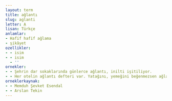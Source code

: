 ```yaml
---
layout: term
title: ağlantı
slug: aglanti
letter: A
lisan: Türkçe
anlamlar:
- Hafif hafif ağlama
- şikâyet
ozellikler:
- - isim
- - isim
  - ''
ornekler:
- - Şehrin dar sokaklarında günlerce ağlantı, inilti işitiliyor.
- - Her otelin ağlantı defteri var. Yatağını, yemeğini beğenmezsen ağlantı defterine yazarsın.
orneklerkaynak:
- - Memduh Şevket Esendal
- - Arslan Tekin
---
```

